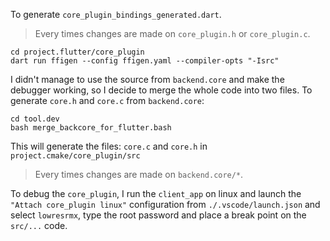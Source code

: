 To generate `core_plugin_bindings_generated.dart`.

> Every times changes are made on `core_plugin.h` or `core_plugin.c`.

    cd project.flutter/core_plugin
    dart run ffigen --config ffigen.yaml --compiler-opts "-Isrc"

I didn't manage to use the source from `backend.core` and make the debugger working, so I decide to merge the whole code into two files. To generate `core.h` and `core.c` from `backend.core`:

    cd tool.dev
    bash merge_backcore_for_flutter.bash

This will generate the files: `core.c` and `core.h` in `project.cmake/core_plugin/src`

> Every times changes are made on `backend.core/*`.

To debug the `core_plugin`, I run the `client_app` on linux and launch the `"Attach core_plugin linux"` configuration from `./.vscode/launch.json` and select `lowresrmx`, type the root password and place a break point on the `src/...` code.
